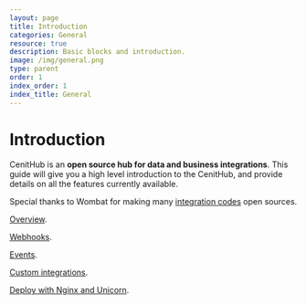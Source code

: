 ```yaml
---
layout: page
title: Introduction
categories: General
resource: true
description: Basic blocks and introduction.
image: /img/general.png
type: parent
order: 1
index_order: 1
index_title: General
---
```


# Introduction

CenitHub is an **open source hub for data and business integrations**. This guide will give you a high level introduction to the CenitHub, and provide details on all the features currently available.

Special thanks to Wombat for making many [integration codes](/integrations/amazon_integration "Integration code repo") open sources.

[Overview](/general/overview ). 

[Webhooks](/general/webhooks ). 

[Events](/general/events ). 

[Custom integrations](/general/custom_integrations  "Custom integrations"). 

[Deploy with Nginx and Unicorn](/general/deploy ). 